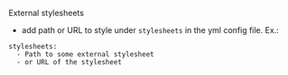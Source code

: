 External stylesheets

* add path or URL to style under `stylesheets` in the yml config file. Ex.:
```
stylesheets:
  - Path to some external stylesheet
  - or URL of the stylesheet
```